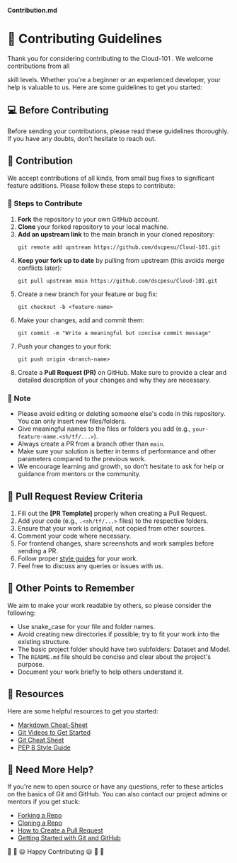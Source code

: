 **Contribution.md**

# 🎇 Contributing Guidelines

Thank you for considering contributing to the Cloud-101 . We welcome contributions from all

skill levels. Whether you're a beginner or an experienced developer, your help is valuable to us. Here are some guidelines to get you started:

## 💻 Before Contributing

Before sending your contributions, please read these guidelines thoroughly. If you have any doubts, don't hesitate to reach out.

## 🙌 Contribution

We accept contributions of all kinds, from small bug fixes to significant feature additions. Please follow these steps to contribute:

### 🔖 Steps to Contribute

1. **Fork** the repository to your own GitHub account.
2. **Clone** your forked repository to your local machine.
3. **Add an upstream link** to the main branch in your cloned repository:
   ```
   git remote add upstream https://github.com/dscpesu/Cloud-101.git
   ```
4. **Keep your fork up to date** by pulling from upstream (this avoids merge conflicts later):
   ```
   git pull upstream main https://github.com/dscpesu/Cloud-101.git
   ```
5. Create a new branch for your feature or bug fix:
   ```
   git checkout -b <feature-name>
   ```
6. Make your changes, add and commit them:
   ```
   git commit -m "Write a meaningful but concise commit message"
   ```
7. Push your changes to your fork:
   ```
   git push origin <branch-name>
   ```
8. Create a **Pull Request (PR)** on GitHub. Make sure to provide a clear and detailed description of your changes and why they are necessary.

### 🔨 Note

- Please avoid editing or deleting someone else's code in this repository. You can only insert new files/folders.
- Give meaningful names to the files or folders you add (e.g., `your-feature-name.<sh/tf/...>`).
- Always create a PR from a branch other than `main`.
- Make sure your solution is better in terms of performance and other parameters compared to the previous work.
- We encourage learning and growth, so don't hesitate to ask for help or guidance from mentors or the community.

## 🧲 Pull Request Review Criteria

1. Fill out the **[PR Template]** properly when creating a Pull Request.
2. Add your code (e.g., `.<sh/tf/...>` files) to the respective folders.
3. Ensure that your work is original, not copied from other sources.
4. Comment your code where necessary.
5. For frontend changes, share screenshots and work samples before sending a PR.
6. Follow proper [style guides](https://google.github.io/styleguide/) for your work.
7. Feel free to discuss any queries or issues with us.

## 📍 Other Points to Remember

We aim to make your work readable by others, so please consider the following:

- Use snake_case for your file and folder names.
- Avoid creating new directories if possible; try to fit your work into the existing structure.
- The basic project folder should have two subfolders: Dataset and Model.
- The `README.md` file should be concise and clear about the project's purpose.
- Document your work briefly to help others understand it.

## 📖 Resources

Here are some helpful resources to get you started:

- [Markdown Cheat-Sheet](https://github.com/adam-p/markdown-here/wiki/Markdown-Cheatsheet)
- [Git Videos to Get Started](https://www.youtube.com/watch?v=xAAmje1H9YM&list=PLeo1K3hjS3usJuxZZUBdjAcilgfQHkRzW)
- [Git Cheat Sheet](https://www.atlassian.com/git/tutorials/atlassian-git-cheatsheet)
- [PEP 8 Style Guide](https://pep8.org/)

## 🤔 Need More Help?

If you're new to open source or have any questions, refer to these articles on the basics of Git and GitHub. You can also contact our project admins or mentors if you get stuck:

- [Forking a Repo](https://help.github.com/en/github/getting-started-with-github/fork-a-repo)
- [Cloning a Repo](https://help.github.com/en/desktop/contributing-to-projects/creating-an-issue-or-pull-request)
- [How to Create a Pull Request](https://opensource.com/article/19/7/create-pull-request-github)
- [Getting Started with Git and GitHub](https://towardsdatascience.com/getting-started-with-git-and-github-6fcd0f2d4ac6)

🎉 🎊 😃 Happy Contributing 😃 🎊 🎉


